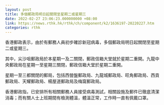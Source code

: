```yaml
---
layout: post
title: 多個郵政局明日起關閉至星期二或星期三
date: 2022-02-27 23:06:23.000000000 +08:00
link: https://news.rthk.hk/rthk/ch/component/k2/1636197-20220227.htm
categories: rthk
---
```


香港郵政表示，由於有郵務人員初步確診新冠病毒，多個郵政局明日起關閉至星期二或星期三。

其中，尖沙咀郵政局於本星期一及二關閉，郵政信箱大堂就於星期二重開。九龍中央郵政局在星期一至星期三關閉，郵政信箱大堂於星期二重開。

星期一至三都關閉的郵局，包括西營盤郵政局、九龍城郵政局、旺角郵政局、西貢郵政局、天耀郵政局、楊屋道郵政局及梅窩郵政局。

香港郵政指，已安排所有相關郵務人員接受病毒測試，相關設施及郵件已徹底清潔消毒；而有關人士上班期間有檢測體溫，體溫正常，工作時一直有佩戴口罩。
